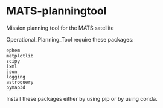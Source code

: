 # MATS-planningtool
Mission planning tool for the MATS satellite

Operational_Planning_Tool require these packages:
    
    ephem
    matplotlib
    scipy
    lxml
    json
    logging
    astroquery
    pymap3d
    
Install these packages either by using pip or by using conda. 

